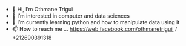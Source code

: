 - 👋 Hi, I’m Othmane Trigui
- 👀 I’m interested in computer and data sciences
- 🌱 I’m currently learning python and how to manipulate data using it
- 📫 How to reach me ... https://web.facebook.com/othmanetriguii / +212690391318

<!---
othytrigui/othytrigui is a ✨ special ✨ repository because its `README.md` (this file) appears on your GitHub profile.
You can click the Preview link to take a look at your changes.
--->
